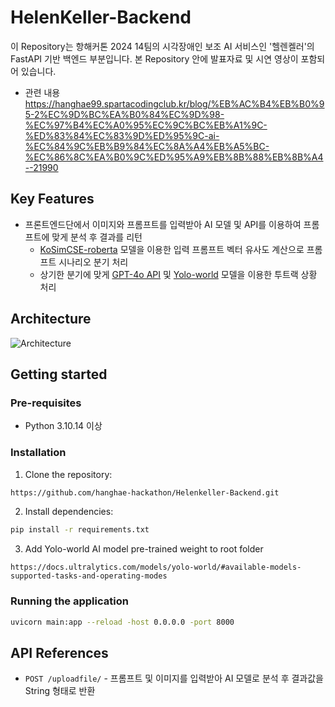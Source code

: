 # HelenKeller-Backend

이 Repository는 항해커톤 2024 14팀의 시각장애인 보조 AI 서비스인 '헬렌켈러'의 FastAPI 기반 백엔드 부분입니다.
본 Repository 안에 발표자료 및 시연 영상이 포함되어 있습니다.

- 관련 내용
https://hanghae99.spartacodingclub.kr/blog/%EB%AC%B4%EB%B0%95-2%EC%9D%BC%EA%B0%84%EC%9D%98-%EC%97%B4%EC%A0%95%EC%9C%BC%EB%A1%9C-%ED%83%84%EC%83%9D%ED%95%9C-ai-%EC%84%9C%EB%B9%84%EC%8A%A4%EB%A5%BC-%EC%86%8C%EA%B0%9C%ED%95%A9%EB%8B%88%EB%8B%A4--21990 

## Key Features
- 프론트엔드단에서 이미지와 프롬프트를 입력받아 AI 모델 및 API를 이용하여 프롬프트에 맞게 분석 후 결과를 리턴
    - [KoSimCSE-roberta](https://huggingface.co/BM-K/KoSimCSE-roberta) 모델을 이용한 입력 프롬프트 벡터 유사도 계산으로 프롬프트 시나리오 분기 처리
    - 상기한 분기에 맞게 [GPT-4o API](https://platform.openai.com/) 및 [Yolo-world](https://docs.ultralytics.com/models/yolo-world/#available-models-supported-tasks-and-operating-modes) 모델을 이용한 투트랙 상황 처리

## Architecture

![Architecture](https://github.com/hanghae-hackathon/Helenkeller-Backend/blob/main/Architecture.jpg)


## Getting started

### Pre-requisites
- Python 3.10.14 이상

### Installation

1. Clone the repository:
```bash
https://github.com/hanghae-hackathon/Helenkeller-Backend.git
```

2. Install dependencies:
```bash
pip install -r requirements.txt
```

3. Add Yolo-world AI model pre-trained weight to root folder
```
https://docs.ultralytics.com/models/yolo-world/#available-models-supported-tasks-and-operating-modes
```

### Running the application
```bash
uvicorn main:app --reload -host 0.0.0.0 -port 8000
```

## API References

- `POST /uploadfile/` - 프롬프트 및 이미지를 입력받아 AI 모델로 분석 후 결과값을 String 형태로 반환
